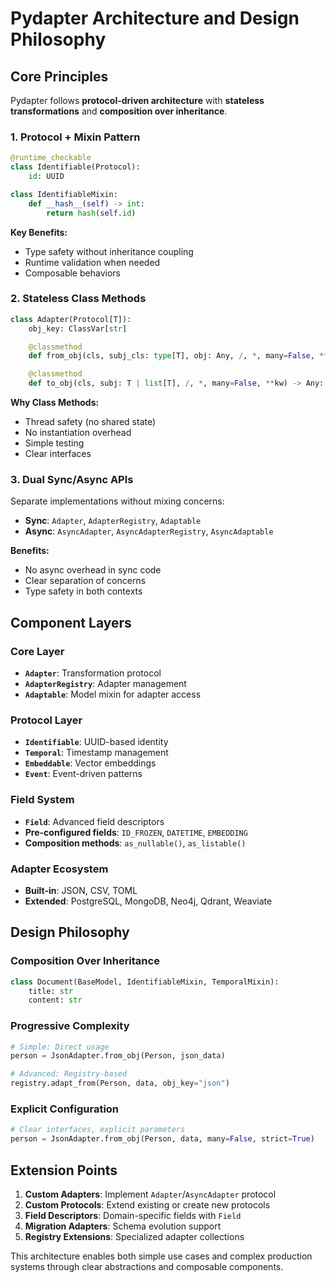 # Pydapter Architecture and Design Philosophy

## Core Principles

Pydapter follows **protocol-driven architecture** with **stateless
transformations** and **composition over inheritance**.

### 1. Protocol + Mixin Pattern

```python
@runtime_checkable
class Identifiable(Protocol):
    id: UUID

class IdentifiableMixin:
    def __hash__(self) -> int:
        return hash(self.id)
```

**Key Benefits:**

- Type safety without inheritance coupling
- Runtime validation when needed
- Composable behaviors

### 2. Stateless Class Methods

```python
class Adapter(Protocol[T]):
    obj_key: ClassVar[str]

    @classmethod
    def from_obj(cls, subj_cls: type[T], obj: Any, /, *, many=False, **kw) -> T | list[T]: ...

    @classmethod
    def to_obj(cls, subj: T | list[T], /, *, many=False, **kw) -> Any: ...
```

**Why Class Methods:**

- Thread safety (no shared state)
- No instantiation overhead
- Simple testing
- Clear interfaces

### 3. Dual Sync/Async APIs

Separate implementations without mixing concerns:

- **Sync**: `Adapter`, `AdapterRegistry`, `Adaptable`
- **Async**: `AsyncAdapter`, `AsyncAdapterRegistry`, `AsyncAdaptable`

**Benefits:**

- No async overhead in sync code
- Clear separation of concerns
- Type safety in both contexts

## Component Layers

### Core Layer

- **`Adapter`**: Transformation protocol
- **`AdapterRegistry`**: Adapter management
- **`Adaptable`**: Model mixin for adapter access

### Protocol Layer

- **`Identifiable`**: UUID-based identity
- **`Temporal`**: Timestamp management
- **`Embeddable`**: Vector embeddings
- **`Event`**: Event-driven patterns

### Field System

- **`Field`**: Advanced field descriptors
- **Pre-configured fields**: `ID_FROZEN`, `DATETIME`, `EMBEDDING`
- **Composition methods**: `as_nullable()`, `as_listable()`

### Adapter Ecosystem

- **Built-in**: JSON, CSV, TOML
- **Extended**: PostgreSQL, MongoDB, Neo4j, Qdrant, Weaviate

## Design Philosophy

### Composition Over Inheritance

```python
class Document(BaseModel, IdentifiableMixin, TemporalMixin):
    title: str
    content: str
```

### Progressive Complexity

```python
# Simple: Direct usage
person = JsonAdapter.from_obj(Person, json_data)

# Advanced: Registry-based
registry.adapt_from(Person, data, obj_key="json")
```

### Explicit Configuration

```python
# Clear interfaces, explicit parameters
person = JsonAdapter.from_obj(Person, data, many=False, strict=True)
```

## Extension Points

1. **Custom Adapters**: Implement `Adapter`/`AsyncAdapter` protocol
2. **Custom Protocols**: Extend existing or create new protocols
3. **Field Descriptors**: Domain-specific fields with `Field`
4. **Migration Adapters**: Schema evolution support
5. **Registry Extensions**: Specialized adapter collections

This architecture enables both simple use cases and complex production systems
through clear abstractions and composable components.
